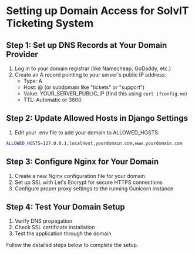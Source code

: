 # Setting up Domain Access for SolvIT Ticketing System

## Step 1: Set up DNS Records at Your Domain Provider
1. Log in to your domain registrar (like Namecheap, GoDaddy, etc.)
2. Create an A record pointing to your server's public IP address:
   - Type: A
   - Host: @ (or subdomain like "tickets" or "support")
   - Value: YOUR_SERVER_PUBLIC_IP (find this using `curl ifconfig.me`)
   - TTL: Automatic or 3600

## Step 2: Update Allowed Hosts in Django Settings
1. Edit your .env file to add your domain to ALLOWED_HOSTS:

```bash
ALLOWED_HOSTS=127.0.0.1,localhost,yourdomain.com,www.yourdomain.com
```

## Step 3: Configure Nginx for Your Domain
1. Create a new Nginx configuration file for your domain
2. Set up SSL with Let's Encrypt for secure HTTPS connections
3. Configure proper proxy settings to the running Gunicorn instance

## Step 4: Test Your Domain Setup
1. Verify DNS propagation
2. Check SSL certificate installation
3. Test the application through the domain

Follow the detailed steps below to complete the setup.
